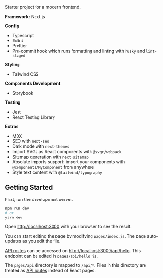 Starter project for a modern frontend.

**Framework:** Next.js

**Config**

- Typescript
- Eslint
- Prettier
- Pre-commit hook which runs formatting and linting with `husky` and `lint-staged`

**Styling**

- Tailwind CSS

**Components Development**

- Storybook

**Testing**

- Jest
- React Testing Library

**Extras**

- MDX
- SEO with `next-seo`
- Dark mode with `next-themes`
- Import SVGs as React components with `@svgr/webpack`
- Sitemap generation with `next-sitemap`
- Absolute imports support: import your components with `@components/MyComponent` from anywhere
- Style text content with `@tailwind/typography`

## Getting Started

First, run the development server:

```bash
npm run dev
# or
yarn dev
```

Open [http://localhost:3000](http://localhost:3000) with your browser to see the result.

You can start editing the page by modifying `pages/index.js`. The page auto-updates as you edit the file.

[API routes](https://nextjs.org/docs/api-routes/introduction) can be accessed on [http://localhost:3000/api/hello](http://localhost:3000/api/hello). This endpoint can be edited in `pages/api/hello.js`.

The `pages/api` directory is mapped to `/api/*`. Files in this directory are treated as [API routes](https://nextjs.org/docs/api-routes/introduction) instead of React pages.
